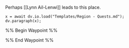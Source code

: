 Perhaps [[Lynn Ail-Lenwi]] leads to this place.
```dataviewjs
x = await dv.io.load("Templates/Region - Quests.md");
dv.paragraph(x);
```
%% Begin Waypoint %%


%% End Waypoint %%